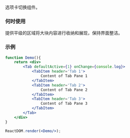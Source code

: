 选项卡切换组件。

### 何时使用
提供平级的区域将大块内容进行收纳和展现，保持界面整洁。

### 示例

<!--start-code-->

```jsx
function Demo(){
    return <div>
        <Tab defaultActive={1} onChange={console.log}>
            <TabItem header='Tab 1'>
                Content of Tab Pane 1
            </TabItem>
            <TabItem header='Tab 2'>
                Content of Tab Pane 2
            </TabItem>
            <TabItem header='Tab 3'>
                Content of Tab Pane 3
            </TabItem>
        </Tab>
    </div>
}

ReactDOM.render(<Demo/>);
```

<!--end-code-->
